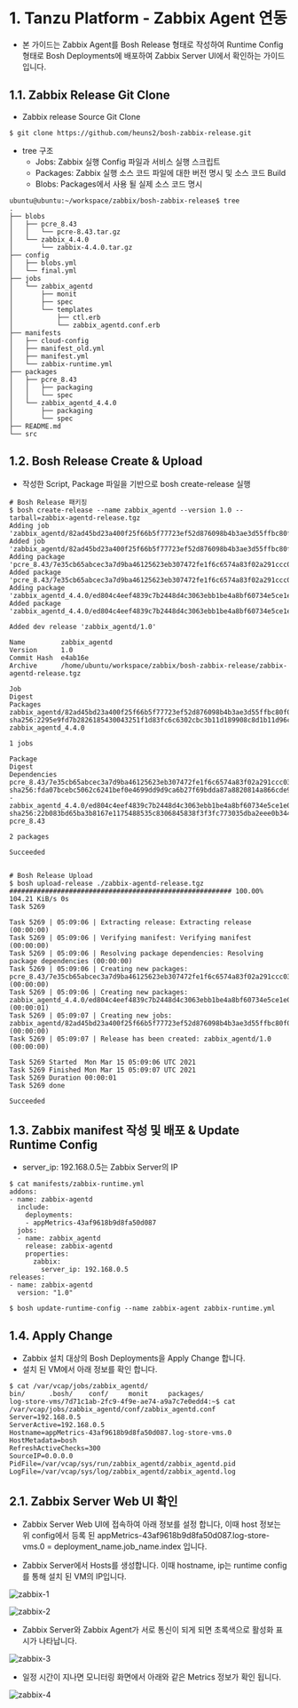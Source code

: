 # 1. Tanzu Platform - Zabbix Agent 연동
- 본 가이드는 Zabbix Agent를 Bosh Release 형태로 작성하여 Runtime Config 형태로 Bosh Deployments에 배포하여 Zabbix Server UI에서 확인하는 가이드입니다.


## 1.1. Zabbix Release Git Clone
- Zabbix release Source Git Clone

```
$ git clone https://github.com/heuns2/bosh-zabbix-release.git
```

- tree 구조
	- Jobs: Zabbix 실행 Config 파일과 서비스 실행 스크립트
	- Packages: Zabbix 실행 소스 코드 파일에 대한 버전 명시 및 소스 코드 Build
	- Blobs: Packages에서 사용 될 실제 소스 코드 명시

```
ubuntu@ubuntu:~/workspace/zabbix/bosh-zabbix-release$ tree
.
├── blobs
│   ├── pcre_8.43
│   │   └── pcre-8.43.tar.gz
│   └── zabbix_4.4.0
│       └── zabbix-4.4.0.tar.gz
├── config
│   ├── blobs.yml
│   └── final.yml
├── jobs
│   └── zabbix_agentd
│       ├── monit
│       ├── spec
│       └── templates
│           ├── ctl.erb
│           └── zabbix_agentd.conf.erb
├── manifests
│   ├── cloud-config
│   ├── manifest_old.yml
│   ├── manifest.yml
│   └── zabbix-runtime.yml
├── packages
│   ├── pcre_8.43
│   │   ├── packaging
│   │   └── spec
│   └── zabbix_agentd_4.4.0
│       ├── packaging
│       └── spec
├── README.md
└── src
```

## 1.2. Bosh Release Create & Upload
- 작성한 Script, Package 파일을 기반으로 bosh create-release 실행

```
# Bosh Release 패키징
$ bosh create-release --name zabbix_agentd --version 1.0 --tarball=zabbix-agentd-release.tgz
Adding job 'zabbix_agentd/82ad45bd23a400f25f66b5f77723ef52d876098b4b3ae3d55ffbc80f0d001ba0'...
Added job 'zabbix_agentd/82ad45bd23a400f25f66b5f77723ef52d876098b4b3ae3d55ffbc80f0d001ba0'
Adding package 'pcre_8.43/7e35cb65abcec3a7d9ba46125623eb307472fe1f6c6574a83f02a291ccc039c5'...
Added package 'pcre_8.43/7e35cb65abcec3a7d9ba46125623eb307472fe1f6c6574a83f02a291ccc039c5'
Adding package 'zabbix_agentd_4.4.0/ed804c4eef4839c7b2448d4c3063ebb1be4a8bf60734e5ce1e0d0ead2d94b204'...
Added package 'zabbix_agentd_4.4.0/ed804c4eef4839c7b2448d4c3063ebb1be4a8bf60734e5ce1e0d0ead2d94b204'

Added dev release 'zabbix_agentd/1.0'

Name         zabbix_agentd
Version      1.0
Commit Hash  e4ab16e
Archive      /home/ubuntu/workspace/zabbix/bosh-zabbix-release/zabbix-agentd-release.tgz

Job                                                                             Digest                                                                   Packages
zabbix_agentd/82ad45bd23a400f25f66b5f77723ef52d876098b4b3ae3d55ffbc80f0d001ba0  sha256:2295e9fd7b2826185430043251f1d83fc6c6302cbc3b11d189908c8d1b11d96c  zabbix_agentd_4.4.0

1 jobs

Package                                                                               Digest                                                                   Dependencies
pcre_8.43/7e35cb65abcec3a7d9ba46125623eb307472fe1f6c6574a83f02a291ccc039c5            sha256:fda07bcebc5062c6241bef0e4699dd9d9ca6b27f69bdda87a8820814a866cde9  -
zabbix_agentd_4.4.0/ed804c4eef4839c7b2448d4c3063ebb1be4a8bf60734e5ce1e0d0ead2d94b204  sha256:22b083bd65ba3b8167e1175488535c8306845838f3f3fc773035dba2eee0b344  pcre_8.43

2 packages

Succeeded


# Bosh Release Upload
$ bosh upload-release ./zabbix-agentd-release.tgz
######################################################## 100.00% 104.21 KiB/s 0s
Task 5269

Task 5269 | 05:09:06 | Extracting release: Extracting release (00:00:00)
Task 5269 | 05:09:06 | Verifying manifest: Verifying manifest (00:00:00)
Task 5269 | 05:09:06 | Resolving package dependencies: Resolving package dependencies (00:00:00)
Task 5269 | 05:09:06 | Creating new packages: pcre_8.43/7e35cb65abcec3a7d9ba46125623eb307472fe1f6c6574a83f02a291ccc039c5 (00:00:00)
Task 5269 | 05:09:06 | Creating new packages: zabbix_agentd_4.4.0/ed804c4eef4839c7b2448d4c3063ebb1be4a8bf60734e5ce1e0d0ead2d94b204 (00:00:01)
Task 5269 | 05:09:07 | Creating new jobs: zabbix_agentd/82ad45bd23a400f25f66b5f77723ef52d876098b4b3ae3d55ffbc80f0d001ba0 (00:00:00)
Task 5269 | 05:09:07 | Release has been created: zabbix_agentd/1.0 (00:00:00)

Task 5269 Started  Mon Mar 15 05:09:06 UTC 2021
Task 5269 Finished Mon Mar 15 05:09:07 UTC 2021
Task 5269 Duration 00:00:01
Task 5269 done

Succeeded
```


## 1.3. Zabbix manifest 작성 및 배포 & Update Runtime Config

- server_ip: 192.168.0.5는 Zabbix Server의 IP

```
$ cat manifests/zabbix-runtime.yml
addons:
- name: zabbix-agentd
  include:
    deployments:
    - appMetrics-43af9618b9d8fa50d087
  jobs:
  - name: zabbix_agentd
    release: zabbix-agentd
    properties:
      zabbix:
        server_ip: 192.168.0.5
releases:
- name: zabbix-agentd
  version: "1.0"

$ bosh update-runtime-config --name zabbix-agent zabbix-runtime.yml
```

## 1.4. Apply Change
- Zabbix 설치 대상의 Bosh Deployments을 Apply Change 합니다.
- 설치 된 VM에서 아래 정보를 확인 합니다.

```
$ cat /var/vcap/jobs/zabbix_agentd/
bin/      .bosh/    conf/     monit     packages/
log-store-vms/7d71c1ab-2fc9-4f9e-ae74-a9a7c7e0edd4:~$ cat /var/vcap/jobs/zabbix_agentd/conf/zabbix_agentd.conf
Server=192.168.0.5
ServerActive=192.168.0.5
Hostname=appMetrics-43af9618b9d8fa50d087.log-store-vms.0
HostMetadata=bosh
RefreshActiveChecks=300
SourceIP=0.0.0.0
PidFile=/var/vcap/sys/run/zabbix_agentd/zabbix_agentd.pid
LogFile=/var/vcap/sys/log/zabbix_agentd/zabbix_agentd.log
```

## 2.1. Zabbix Server Web UI 확인

- Zabbix Server Web UI에 접속하여 아래 정보를 설정 합니다, 이때 host 정보는 위 config에서 등록 된 appMetrics-43af9618b9d8fa50d087.log-store-vms.0 = deployment_name.job_name.index 입니다.

- Zabbix Server에서 Hosts를 생성합니다. 이때 hostname, ip는 runtime config를 통해 설치 된 VM의 IP입니다.

![zabbix-1][zabbix-1]

[zabbix-1]:./images/zabbix-image-1.PNG


![zabbix-2][zabbix-2]

[zabbix-2]:./images/zabbix-image-2.PNG

- Zabbix Server와 Zabbix Agent가 서로 통신이 되게 되면 초록색으로 활성화 표시가 나타납니다.

![zabbix-3][zabbix-3]

[zabbix-3]:./images/zabbix-image-3.PNG


- 일정 시간이 지나면 모니터링 화면에서 아래와 같은 Metrics 정보가 확인 됩니다.

![zabbix-4][zabbix-4]

[zabbix-4]:./images/zabbix-image-4.PNG




